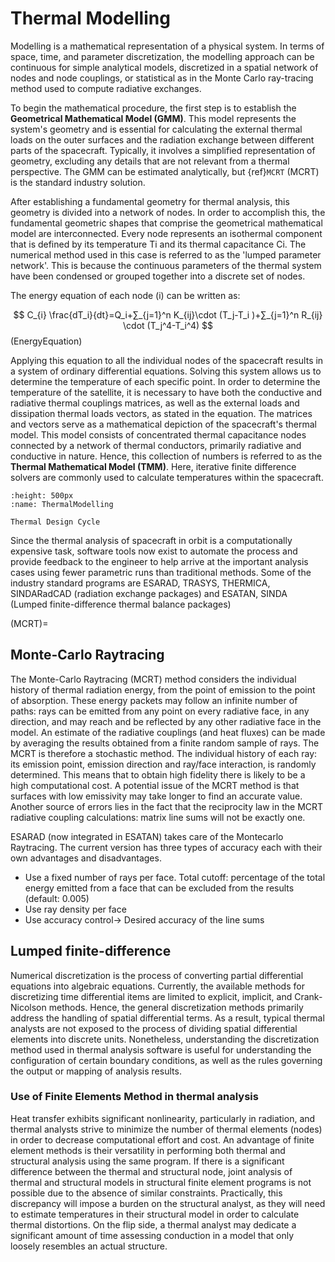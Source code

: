 # Thermal Modelling


Modelling is a mathematical representation of a physical system. In terms of space, time, and parameter discretization, the modelling approach can be continuous for simple analytical models, discretized in a spatial network of nodes and node couplings, or statistical as in the Monte Carlo ray-tracing method used to compute radiative exchanges. 

To begin the mathematical procedure, the first step is to establish the **Geometrical Mathematical Model (GMM)**. 
This model represents the system's geometry and is essential for calculating the external thermal loads on the outer surfaces and the radiation exchange between different parts of the spacecraft. 
Typically, it involves a simplified representation of geometry, excluding any details that are not relevant from a thermal perspective. 
The GMM can be estimated analytically, but {ref}`MCRT` (MCRT) is the standard industry solution.

After establishing a fundamental geometry for thermal analysis, this geometry is divided into a network of nodes. 
In order to accomplish this, the fundamental geometric shapes that comprise the geometrical mathematical model are interconnected. 
Every node represents an isothermal component that is defined by its temperature Ti and its thermal capacitance Ci. 
The numerical method used in this case is referred to as the 'lumped parameter network'. This is because the continuous parameters of the thermal system have been condensed or grouped together into a discrete set of nodes. 

The energy equation of each node (i) can be written as: 

$$
C_{i} \frac{dT_i}{dt}=Q_i+∑_{j=1}^n K_{ij}\cdot (T_j-T_i )+∑_{j=1}^n R_{ij} \cdot (T_j^4-T_i^4)
$$ (EnergyEquation)


Applying this equation to all the individual nodes of the spacecraft results in a system of ordinary differential equations. 
Solving this system allows us to determine the temperature of each specific point. 
In order to determine the temperature of the satellite, it is necessary to have both the conductive and radiative thermal couplings matrices, as well as the external loads and dissipation thermal loads vectors, as stated in the equation. 
The matrices and vectors serve as a mathematical depiction of the spacecraft's thermal model. 
This model consists of concentrated thermal capacitance nodes connected by a network of thermal conductors, primarily radiative and conductive in nature. Hence, this collection of numbers is referred to as the **Thermal Mathematical Model (TMM)**. 
Here, iterative finite difference solvers are commonly used to calculate temperatures within the spacecraft. 

```{figure} images/ThermalModelling.png
:height: 500px
:name: ThermalModelling

Thermal Design Cycle
```
Since the thermal analysis of spacecraft in orbit is a computationally expensive task, software tools now exist to automate the process and provide feedback to the engineer to help arrive at the important analysis cases using fewer parametric runs than traditional methods. 
Some of the industry standard programs are ESARAD, TRASYS, THERMICA, SINDARadCAD (radiation exchange packages) and ESATAN, SINDA (Lumped finite-difference thermal balance packages)

(MCRT)=
## Monte-Carlo Raytracing 

The Monte-Carlo Raytracing (MCRT) method considers the individual history of thermal radiation energy, from the point of emission to the point of absorption. 
These energy packets may follow an infinite number of paths: rays can be emitted from any point on every radiative face, in any direction, and may reach and be reflected by any other radiative face in the model. 
An estimate of the radiative couplings (and heat fluxes) can be made by averaging the results obtained from a finite random sample of rays.
The MCRT is therefore a stochastic method. 
The individual history of each ray: its emission point, emission direction and ray/face interaction, is randomly determined. 
This means that to obtain high fidelity there is likely to be a high computational cost. 
A potential issue of the MCRT method is that surfaces with low emissivity may take longer to find an accurate value. Another source of errors lies in the fact that the reciprocity law in the MCRT
radiative coupling calculations: matrix line sums will not be exactly one. 

ESARAD (now integrated in ESATAN) takes care of the Montecarlo Raytracing. 
The current version has three types of accuracy each with their own advantages and disadvantages. 
- Use a fixed number of rays per face. Total cutoff: percentage of the total energy emitted from a face that can be excluded from the results (default: 0.005)
- Use ray density per face
- Use accuracy control→ Desired accuracy of the line sums
 
 ## Lumped finite-difference
 
 Numerical discretization is the process of converting partial differential equations into algebraic equations. 
 Currently, the available methods for discretizing time differential items are limited to explicit, implicit, and Crank-Nicolson methods. 
 Hence, the general discretization methods primarily address the handling of spatial differential terms. 
 As a result, typical thermal analysts are not exposed to the process of dividing spatial differential elements into discrete units. 
 Nonetheless, understanding the discretization method used in thermal analysis software is useful for understanding the configuration of certain boundary conditions, as well as the rules governing the output or mapping of analysis results.
 
 ### Use of Finite Elements Method in thermal analysis

Heat transfer exhibits significant nonlinearity, particularly in radiation, and thermal analysts strive to minimize the number of thermal elements (nodes) in order to decrease computational effort and cost. 
An advantage of finite element methods is their versatility in performing both thermal and structural analysis using the same program. 
If there is a significant difference between the thermal and structural node, joint analysis of thermal and structural models in structural finite element programs is not possible due to the absence of similar constraints. 
Practically, this discrepancy will impose a burden on the structural analyst, as they will need to estimate temperatures in their structural model in order to calculate thermal distortions. 
On the flip side, a thermal analyst may dedicate a significant amount of time assessing conduction in a model that only loosely resembles an actual structure.
